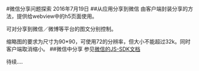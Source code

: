 #微信分享问题探索
2016年7月19日
##从应用分享到微信
由客户端封装分享的方法，提供给webview中的h5页面使用。

可对分享到微信／微博等平台的图文分别控制。

缩略图的要求为尺寸为90*90，可使用72的分辨率，但大小不能超过32k。同时客户端取消缩小。
##微信中分享
参见[微信的JS-SDK文档](http://mp.weixin.qq.com/wiki/11/74ad127cc054f6b80759c40f77ec03db.html)

待续....